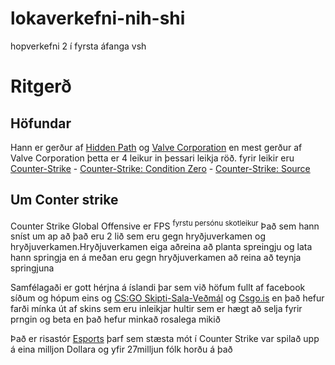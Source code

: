 # lokaverkefni-nih-shi
hopverkefni 2 í fyrsta áfanga vsh
# Ritgerð
<h2 id="1">Höfundar</h2>
		<p>Hann er gerður af <a href="hiddenpath.com">Hidden Path</a> og <a href="www.valvesoftware.com">Valve Corporation</a> en mest gerður af Valve Corporation þetta er 4 leikur in þessari leikja röð.
		fyrir leikir eru <a href="https://en.wikipedia.org/wiki/Counter-Strike#Counter-Strike">Counter-Strike</a> - <a href="https://en.wikipedia.org/wiki/Counter-Strike#Counter-Strike:_Condition_Zero">Counter-Strike: Condition Zero</a> - 
		<a href="https://en.wikipedia.org/wiki/Counter-Strike#Counter-Strike:_Source">Counter-Strike: Source</a> </p>
	</nav>
	<div>
		<h2 id="2">Um Conter strike</h2>
		<p>Counter Strike Global Offensive er FPS <sup>fyrstu persónu skotleikur</sup> Það sem hann sníst um ap að það eru 2 lið sem eru gegn hryðjuverkamen og hryðjuverkamen.Hryðjuverkamen eiga aðreina að planta spreingju og lata hann springja en á meðan eru gegn hryðjuverkamen að reina að teynja springjuna</p>
		<p id="3">Samfélagaði er gott hérjna á íslandi þar sem við höfum fullt af facebook síðum og hópum eins og <a href="https://www.facebook.com/groups/1472056666416767/?ref=bookmarks">CS:GO Skipti-Sala-Veðmál</a> og <a href="https://www.facebook.com/groups/348314645250059/">Csgo.is</a> en það hefur farði mínka út af skins sem eru inleikjar hultir sem er hægt að selja fyrir prngin og beta en það hefur minkað rosalega mikið</p>
		<p id="4">Það er risastór <a href="https://en.wikipedia.org/wiki/ESports">Esports</a> þarf sem stæsta mót í Counter Strike var spilað upp á eina milljon Dollara og yfir 27milljun fólk horðu á það

